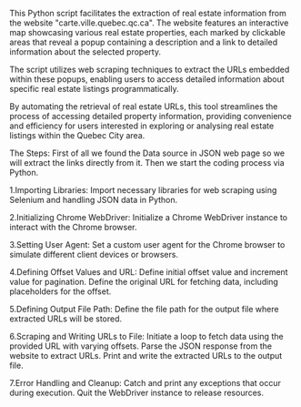This Python script facilitates the extraction of real estate information from the website "carte.ville.quebec.qc.ca". The website features an interactive map showcasing various real estate properties, each marked by clickable areas that reveal a popup containing a description and a link to detailed information about the selected property.

The script utilizes web scraping techniques to extract the URLs embedded within these popups, enabling users to access detailed information about specific real estate listings programmatically.

By automating the retrieval of real estate URLs, this tool streamlines the process of accessing detailed property information, providing convenience and efficiency for users interested in exploring or analysing real estate listings within the Quebec City area.

The Steps:
First of all we found the Data source in JSON web page so we will extract the links directly from it. Then we start the coding process via Python.

1.Importing Libraries:
Import necessary libraries for web scraping using Selenium and handling JSON data in Python.

2.Initializing Chrome WebDriver:
Initialize a Chrome WebDriver instance to interact with the Chrome browser.

3.Setting User Agent:
Set a custom user agent for the Chrome browser to simulate different client devices or browsers.

4.Defining Offset Values and URL:
Define initial offset value and increment value for pagination.
Define the original URL for fetching data, including placeholders for the offset.

5.Defining Output File Path:
Define the file path for the output file where extracted URLs will be stored.

6.Scraping and Writing URLs to File:
Initiate a loop to fetch data using the provided URL with varying offsets.
Parse the JSON response from the website to extract URLs.
Print and write the extracted URLs to the output file.

7.Error Handling and Cleanup:
Catch and print any exceptions that occur during execution.
Quit the WebDriver instance to release resources.
